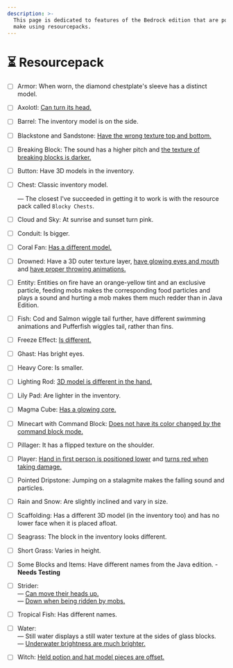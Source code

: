 ```yaml
---
description: >-
  This page is dedicated to features of the Bedrock edition that are possible to
  make using resourcepacks.
---
```


# ⏳ Resourcepack

* [ ] Armor: When worn, the diamond chestplate's sleeve has a distinct model.
* [ ] Axolotl: [Can turn its head.](https://bugs.mojang.com/browse/MC-226272)
* [ ] Barrel: The inventory model is on the side.
* [ ] Blackstone and Sandstone: [Have the wrong texture top and bottom.](https://bugs.mojang.com/browse/MCPE-86903)
* [ ] Breaking Block: The sound has a higher pitch and [the texture of breaking blocks is darker.](https://bugs.mojang.com/browse/MCPE-46176)
* [ ] Button: Have 3D models in the inventory.
*   [ ] Chest: Classic inventory model.

    — The closest I've succeeded in getting it to work is with the resource pack called `Blocky Chests`.
* [ ] Cloud and Sky: At sunrise and sunset turn pink.
* [ ] Conduit: Is bigger.
* [ ] Coral Fan: [Has a different model.](https://bugs.mojang.com/browse/MCPE-31866)
* [ ] Drowned: Have a 3D outer texture layer, [have glowing eyes and mouth](https://bugs.mojang.com/browse/MC-258449) and [have proper throwing animations.](https://bugs.mojang.com/browse/MC-127433)
* [ ] Entity: Entities on fire have an orange-yellow tint and an exclusive particle, feeding mobs makes the corresponding food particles and plays a sound and hurting a mob makes them much redder than in Java Edition.
* [ ] Fish: Cod and Salmon wiggle tail further, have different swimming animations and Pufferfish wiggles tail, rather than fins.
* [ ] Freeze Effect: [Is different.](https://bugs.mojang.com/browse/MCPE-119233)
* [ ] Ghast: Has bright eyes.
* [ ] Heavy Core: Is smaller.
* [ ] Lighting Rod: [3D model is different in the hand.](https://bugs.mojang.com/browse/MCPE-116094)
* [ ] Lily Pad: Are lighter in the inventory.
* [ ] Magma Cube: [Has a glowing core.](https://minecraft.wiki/images/Magma_Cube_\(inner\)_Revison_2_BE.png?3ceee)
* [ ] Minecart with Command Block: [Does not have its color changed by the command block mode.](https://bugs.mojang.com/browse/MCPE-42990)
* [ ] Pillager: It has a flipped texture on the shoulder.
* [ ] Player: [Hand in first person is positioned lower](https://bugs.mojang.com/browse/MCPE-47877) and [turns red when taking damage.](https://bugs.mojang.com/browse/MC-164874)
* [ ] Pointed Dripstone: Jumping on a stalagmite makes the falling sound and particles.
* [ ] Rain and Snow: Are slightly inclined and vary in size.
* [ ] Scaffolding: Has a different 3D model (in the inventory too) and has no lower face when it is placed afloat.
* [ ] Seagrass: The block in the inventory looks different.
* [ ] Short Grass: Varies in height.
* [ ] Some Blocks and Items: Have different names from the Java edition. - **Needs Testing**
* [ ] Strider: \
  — [Can move their heads up.](https://bugs.mojang.com/browse/MCPE-99086)\
  — [Down when being ridden by mobs.](https://bugs.mojang.com/browse/MCPE-99086)
* [ ] Tropical Fish: Has different names.
* [ ] Water:\
  — Still water displays a still water texture at the sides of glass blocks.\
  — [Underwater brightness are much brighter.](https://bugs.mojang.com/browse/MCPE-67060)
* [ ] Witch: [Held potion and hat model pieces are offset.](https://minecraft.wiki/images/thumb/Witch_drinking.png/50px-Witch_drinking.png?abbee)
